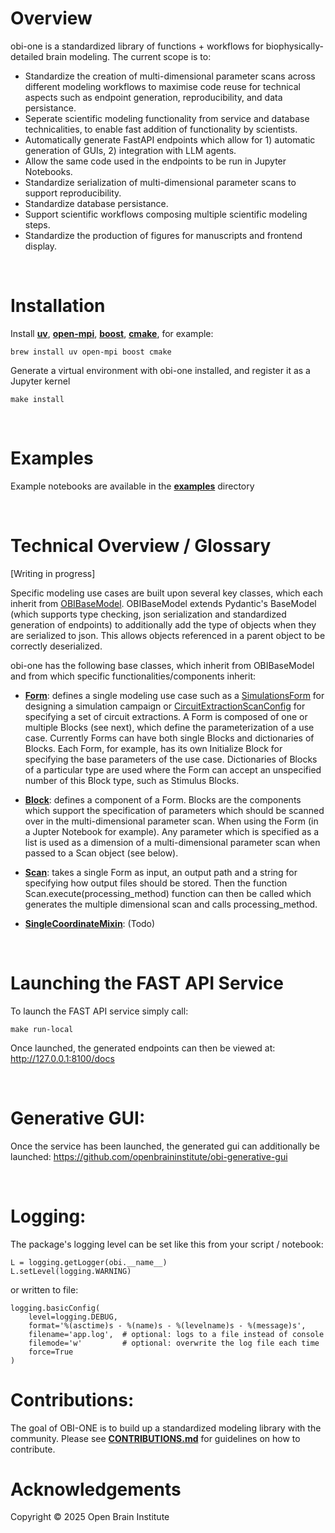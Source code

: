# Overview

obi-one is a standardized library of functions + workflows for biophysically-detailed brain modeling. The current scope is to:
- Standardize the creation of multi-dimensional parameter scans across different modeling workflows to maximise code reuse for technical aspects such as endpoint generation, reproducibility, and data persistance.
- Seperate scientific modeling functionality from service and database technicalities, to enable fast addition of functionality by scientists.
- Automatically generate FastAPI endpoints which allow for 1) automatic generation of GUIs, 2) integration with LLM agents.
- Allow the same code used in the endpoints to be run in Jupyter Notebooks.
- Standardize serialization of multi-dimensional parameter scans to support reproducibility.
- Standardize database persistance.
- Support scientific workflows composing multiple scientific modeling steps.
- Standardize the production of figures for manuscripts and frontend display.

<br>

# Installation


Install [**uv**](https://docs.astral.sh/uv/getting-started/installation/#standalone-installer), [**open-mpi**](https://www.open-mpi.org/), [**boost**](https://www.boost.org/), [**cmake**](https://cmake.org/), for example:
```
brew install uv open-mpi boost cmake
```

Generate a virtual environment with obi-one installed, and register it as a Jupyter kernel 
```
make install
```

<br>


# Examples
Example notebooks are available in the [**examples**](examples/) directory

<br>


# Technical Overview / Glossary

[Writing in progress]

Specific modeling use cases are built upon several key classes, which each inherit from [OBIBaseModel](obi_one/core/base.py). OBIBaseModel extends Pydantic's BaseModel (which supports type checking, json serialization and standardized generation of endpoints) to additionally add the type of objects when they are serialized to json. This allows objects referenced in a parent object to be correctly deserialized.

obi-one has the following base classes, which inherit from OBIBaseModel and from which specific functionalities/components inherit:

- [**Form**](obi_one/core/form.py): defines a single modeling use case such as a [SimulationsForm](obi_one/scientific/simulation/simulations.py) for designing a simulation campaign or [CircuitExtractionScanConfig](obi_one/scientific/circuit_extraction/circuit_extraction.py) for specifying a set of circuit extractions. A Form is composed of one or multiple Blocks (see next), which define the parameterization of a use case. Currently Forms can have both single Blocks and dictionaries of Blocks. Each Form, for example, has its own Initialize Block for specifying the base parameters of the use case. Dictionaries of Blocks of a particular type are used where the Form can accept an unspecified number of this Block type, such as Stimulus Blocks.

- [**Block**](obi_one/core/block.py): defines a component of a Form. Blocks are the components which support the specification of parameters which should be scanned over in the multi-dimensional parameter scan. When using the Form (in a Jupter Notebook for example). Any parameter which is specified as a list is used as a dimension of a multi-dimensional parameter scan when passed to a Scan object (see below).

- [**Scan**](obi_one/core/scan.py): takes a single Form as input, an output path and a string for specifying how output files should be stored. Then the function Scan.execute(processing_method) function can then be called which generates the multiple dimensional scan and calls processing_method.

- [**SingleCoordinateMixin**](obi_one/core/single.py): (Todo)


<br>


# Launching the FAST API Service
To launch the FAST API service simply call:
```
make run-local
```

Once launched, the generated endpoints can then be viewed at: http://127.0.0.1:8100/docs


<br>


# Generative GUI:
Once the service has been launched, the generated gui can additionally be launched: https://github.com/openbraininstitute/obi-generative-gui

<br>

# Logging: 
The package's logging level can be set like this from your script / notebook:
```
L = logging.getLogger(obi.__name__)
L.setLevel(logging.WARNING) 
```

or written to file:
```
logging.basicConfig(
    level=logging.DEBUG,
    format='%(asctime)s - %(name)s - %(levelname)s - %(message)s',
    filename='app.log',  # optional: logs to a file instead of console
    filemode='w'         # optional: overwrite the log file each time
    force=True
)
```

# Contributions:
The goal of OBI-ONE is to build up a standardized modeling library with the community. Please see [**CONTRIBUTIONS.md**](CONTRIBUTIONS.md) for guidelines on how to contribute.
 
# Acknowledgements
Copyright © 2025 Open Brain Institute

